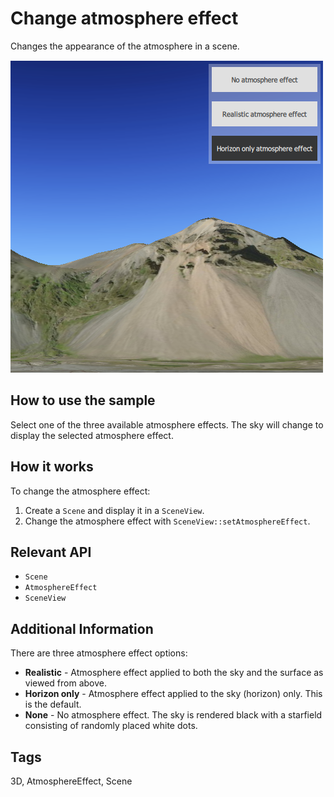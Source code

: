 # Change atmosphere effect

Changes the appearance of the atmosphere in a scene.

![](screenshot.png)

## How to use the sample

Select one of the three available atmosphere effects. The sky will change to display the selected atmosphere effect.

## How it works

To change the atmosphere effect:

1. Create a ``Scene`` and display it in a ``SceneView``.
2. Change the atmosphere effect with ``SceneView::setAtmosphereEffect``.

## Relevant API
- ``Scene``
- ``AtmosphereEffect``
- ``SceneView``

## Additional Information

There are three atmosphere effect options:

- **Realistic** - Atmosphere effect applied to both the sky and the surface as viewed from above.
- **Horizon only** - Atmosphere effect applied to the sky (horizon) only. This is the default.
- **None** - No atmosphere effect. The sky is rendered black with a starfield consisting of randomly placed white dots.

## Tags

3D, AtmosphereEffect, Scene
